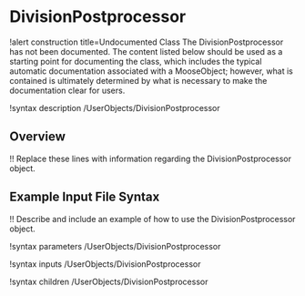 # DivisionPostprocessor

!alert construction title=Undocumented Class
The DivisionPostprocessor has not been documented. The content listed below should be used as a starting point for
documenting the class, which includes the typical automatic documentation associated with a
MooseObject; however, what is contained is ultimately determined by what is necessary to make the
documentation clear for users.

!syntax description /UserObjects/DivisionPostprocessor

## Overview

!! Replace these lines with information regarding the DivisionPostprocessor object.

## Example Input File Syntax

!! Describe and include an example of how to use the DivisionPostprocessor object.

!syntax parameters /UserObjects/DivisionPostprocessor

!syntax inputs /UserObjects/DivisionPostprocessor

!syntax children /UserObjects/DivisionPostprocessor
